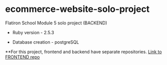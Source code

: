 # ecommerce-website-solo-project

Flatiron School Module 5 solo project (BACKEND)

- Ruby version - 2.5.3

- Database creation - postgreSQL

\*\*For this project, frontend and backend have separate repositories.
[Link to FRONTEND repo](https://github.com/stomg7969/ecommerce-solo-project-fronted)
